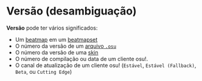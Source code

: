 # Versão (desambiguação)

**Versão** pode ter vários significados:

- Um [beatmap](/wiki/Beatmap) em um [beatmapset](/wiki/Beatmap/Beatmapsets)
- O número da versão de um [arquivo `.osu`](/wiki/osu!_File_Formats/Osu_(file_format))
- O número da versão de uma [skin](/wiki/Skinning)
- O número de compilação ou data de um cliente osu!.
- O canal de atualização de um cliente osu! (`Estável`, `Estável (Fallback)`, `Beta`, ou `Cutting Edge`)

